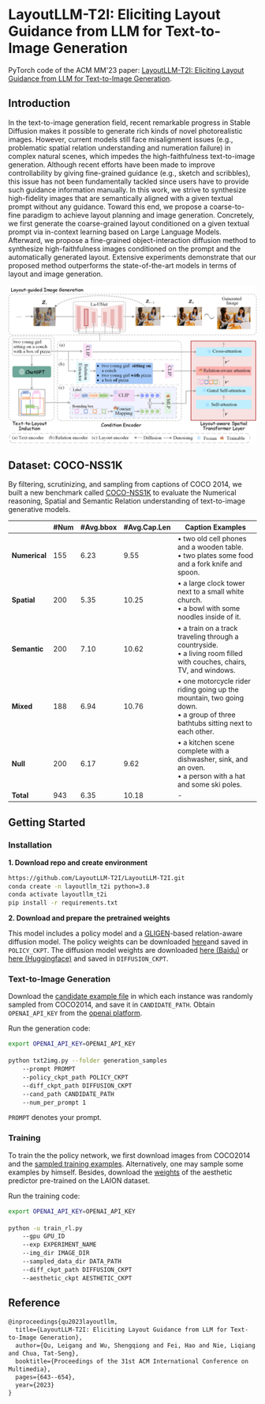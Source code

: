 # LayoutLLM-T2I: Eliciting Layout Guidance from LLM for Text-to-Image Generation

PyTorch code of the ACM MM'23 paper: [LayoutLLM-T2I: Eliciting Layout Guidance from LLM for Text-to-Image Generation](https://arxiv.org/pdf/2308.05095). 

## Introduction

In the text-to-image generation field, recent remarkable progress in Stable Diffusion makes it possible to generate rich kinds of novel photorealistic images. However, current models still face misalignment issues (e.g., problematic spatial relation understanding and numeration failure) in complex natural scenes, which impedes the high-faithfulness text-to-image generation. Although recent efforts have been made to improve controllability by giving fine-grained guidance (e.g., sketch and scribbles), this issue has not been fundamentally tackled since users have to provide such guidance information manually. In this work, we  strive to synthesize high-fidelity images that are semantically aligned with a given textual prompt without any guidance. Toward this end, we propose a coarse-to-fine paradigm to achieve layout planning and image generation. Concretely, we first generate the coarse-grained layout conditioned on a given textual prompt via in-context learning based on Large Language Models. Afterward, we propose a fine-grained object-interaction diffusion method to synthesize high-faithfulness images conditioned on the prompt and the automatically generated layout. Extensive experiments demonstrate that our proposed method outperforms the state-of-the-art models in terms of layout and image generation.

![model](/assets/framework.png)

## Dataset: COCO-NSS1K

By filtering, scrutinizing, and sampling from captions of COCO 2014, we built a new benchmark called [COCO-NSS1K](https://github.com/LayoutLLM-T2I/LayoutLLM-T2I/tree/main/data) to evaluate the Numerical reasoning, Spatial and Semantic Relation understanding of text-to-image generative models. 

|               | #Num | #Avg.bbox | #Avg.Cap.Len | Caption Examples                                             |
| ------------- | ---- | --------- | ------------ | ------------------------------------------------------------ |
| **Numerical** | 155  | 6.23      | 9.55         | • two old cell phones and a wooden table. <br />• two plates some food and a fork knife and spoon. |
| **Spatial**   | 200  | 5.35      | 10.25        | • a large clock tower next to a small white church.<br />• a bowl with some noodles inside of it. |
| **Semantic**  | 200  | 7.10      | 10.62        | • a train on a track traveling through a countryside.<br />• a living room filled with couches, chairs, TV, and windows. |
| **Mixed**     | 188  | 6.94      | 10.76        | • one motorcycle rider riding going up the mountain, two going down.<br />• a group of three bathtubs sitting next to each other. |
| **Null**      | 200  | 6.17      | 9.62         | • a kitchen scene complete with a dishwasher, sink, and an oven.<br />• a person with a hat and some ski poles. |
| **Total**     | 943  | 6.35      | 10.18        | -                                                            |

## Getting Started

### Installation

**1. Download repo and create environment**

```bash
https://github.com/LayoutLLM-T2I/LayoutLLM-T2I.git
conda create -n layoutllm_t2i python=3.8
conda activate layoutllm_t2i
pip install -r requirements.txt
```

**2. Download and prepare the pretrained weights**

This model includes a policy model and a [GLIGEN](https://github.com/gligen/GLIGEN)-based relation-aware diffusion model. The policy weights can be downloaded [here](https://drive.google.com/file/d/1t7M-uqgB5GMATJGEe2sM7oZX_ex4EysE/view?usp=sharing)and saved in `POLICY_CKPT`. The diffusion model weights are downloaded [here (Baidu)](https://pan.baidu.com/s/1mHyEljbq45Komzp3Iduw8g?pwd=mzac) or [here (Huggingface)](https://huggingface.co/leigangqu/LayoutLLM-T2I/tree/main) and saved in  `DIFFUSION_CKPT`. 

### Text-to-Image Generation

Download the [candidate example file](https://drive.google.com/file/d/14bZ7bOcLG5P9b6mu_StWOv4MyzBIqbfs/view?usp=sharing) in which each instance was randomly sampled from COCO2014, and save it in `CANDIDATE_PATH`.  Obtain `OPENAI_API_KEY` from the [openai platform](https://platform.openai.com/api-keys). 

Run the generation code: 

```bash
export OPENAI_API_KEY=OPENAI_API_KEY

python txt2img.py --folder generation_samples
    --prompt PROMPT
    --policy_ckpt_path POLICY_CKPT
    --diff_ckpt_path DIFFUSION_CKPT
    --cand_path CANDIDATE_PATH
    --num_per_prompt 1
```

`PROMPT` denotes your prompt. 

### Training

To train the the policy network, we first download images from COCO2014 and the [sampled training examples](https://drive.google.com/file/d/1pVEE9TeV1dpz43sxyek6N0m9C8poO46H/view?usp=sharing). Alternatively, one may sample some examples by himself. Besides, download the [weights](https://github.com/christophschuhmann/improved-aesthetic-predictor/blob/main/sac%2Blogos%2Bava1-l14-linearMSE.pth) of the aesthetic predictor pre-trained on the LAION dataset.  

Run the training code: 

```bash
export OPENAI_API_KEY=OPENAI_API_KEY

python -u train_rl.py
    --gpu GPU_ID
    --exp EXPERIMENT_NAME
    --img_dir IMAGE_DIR
    --sampled_data_dir DATA_PATH
    --diff_ckpt_path DIFFUSION_CKPT 
    --aesthetic_ckpt AESTHETIC_CKPT
```


## Reference

```
@inproceedings{qu2023layoutllm,
  title={LayoutLLM-T2I: Eliciting Layout Guidance from LLM for Text-to-Image Generation},
  author={Qu, Leigang and Wu, Shengqiong and Fei, Hao and Nie, Liqiang and Chua, Tat-Seng},
  booktitle={Proceedings of the 31st ACM International Conference on Multimedia},
  pages={643--654},
  year={2023}
}
```
